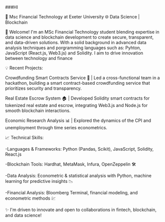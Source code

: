 ###HI

🔭 Msc Financial Technology at Exeter University
🌐 Data Science | Blockchain

🔗 Welcome! I'm an MSc Financial Technology student blending expertise in data science and blockchain development to create secure, transparent, and data-driven solutions. With a solid background in advanced data analysis techniques and porgramming languages such as: Pyhton, JavaScript (React.js, Web3.js) and Solidity. I aim to drive innovation between technology and finance

💡 Recent Projects:

Crowdfunding Smart Contracts Service 🎉 | Led a cross-functional team in a hackathon, building a smart contract-based crowdfunding service that prioritizes security and transparency.

Real Estate Escrow System 🏠 | Developed Solidity smart contracts for tokenized real estate and escrow, integrating Web3.js and Node.js for smooth blockchain interactions.

Economic Research Analysis 📊 | Explored the dynamics of the CPI and unemployment through time series econometrics.

📈 Technical Skills:

-Languages & Frameworks: Python (Pandas, Scikit), JavaScript, Solidity, React.js

-Blockchain Tools: Hardhat, MetaMask, Infura, OpenZeppelin 🛠️

-Data Analysis: Econometric & statistical analysis with Python, machine learning for predictive insights 📉

-Financial Analysis: Bloomberg Terminal, financial modeling, and econometric methods 💹

✨ I'm driven to innovate and open to collaborations in fintech, blockchain, and data science!
